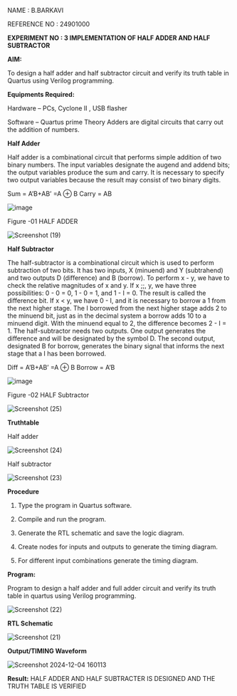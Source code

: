 NAME : B.BARKAVI

REFERENCE NO : 24901000

**EXPERIMENT NO : 3  IMPLEMENTATION OF  HALF ADDER AND HALF SUBTRACTOR**

**AIM:**

To design a half adder and half subtractor circuit and verify its truth table in Quartus using Verilog programming.

**Equipments Required:**

Hardware – PCs, Cyclone II , USB flasher 

Software – Quartus prime Theory Adders are digital circuits that carry out the addition of numbers.

**Half Adder**

Half adder is a combinational circuit that performs simple addition of two binary numbers. The input variables designate the augend and addend bits; the output variables produce the sum and carry. It is necessary to specify two output variables because the result may consist of two binary digits.

Sum = A’B+AB’ =A ⊕ B Carry = AB

![image](https://github.com/naavaneetha/HALF_ADDER_SUBTRACTOR/assets/154305477/bd4a0b2c-cdbc-4184-ab08-81578f121e1f)

Figure -01 HALF ADDER


![Screenshot (19)](https://github.com/user-attachments/assets/c3363e29-f37f-4503-bd21-aa1d971eea8e)

**Half Subtractor**

The half-subtractor is a combinational circuit which is used to perform subtraction of two bits. It has two inputs, X (minuend) and Y (subtrahend) and two outputs D (difference) and B (borrow). To perform x - y, we have to check the relative magnitudes of x and y. If x ;;, y, we have three possibilities: 0 - 0 = 0, 1 - 0 = 1, and 1 - I = 0. The result is called the difference bit. If x < y, we have 0 - I, and it is necessary to borrow a 1 from the next higher stage. The I borrowed from the next higher stage adds 2 to the minuend bit, just as in the decimal system a borrow adds 10 to a minuend digit. With the minuend equal to 2, the difference becomes 2 - I = 1. The half-subtractor needs two outputs. One output generates the difference and will be designated by the symbol D. The second output, designated B for borrow, generates the binary signal that informs the next stage that a I has been borrowed. 

Diff = A’B+AB’ =A ⊕ B
Borrow = A’B

 ![image](https://github.com/naavaneetha/HALF_ADDER_SUBTRACTOR/assets/154305477/d76b099c-513f-4e7c-843a-e2fd028a531a)

Figure -02 HALF Subtractor


![Screenshot (25)](https://github.com/user-attachments/assets/92f7b992-b63d-4169-b58f-009acb215e95)

**Truthtable**

Half adder


![Screenshot (24)](https://github.com/user-attachments/assets/d2f0cbc4-e855-4583-894f-340a9d4eb255)

Half subtractor


![Screenshot (23)](https://github.com/user-attachments/assets/28a0df73-9aa9-472b-9900-79635248f7b2)

**Procedure**

1.	Type the program in Quartus software.

2.	Compile and run the program.

3.	Generate the RTL schematic and save the logic diagram.

4.	Create nodes for inputs and outputs to generate the timing diagram.

5.	For different input combinations generate the timing diagram.


**Program:**

Program to design a half adder and full adder circuit and verify its truth table in quartus using Verilog programming.

![Screenshot (22)](https://github.com/user-attachments/assets/1c1b8cca-4a63-42f1-be80-970b64881370)


**RTL Schematic**


![Screenshot (21)](https://github.com/user-attachments/assets/f9b96c82-3f2f-48b7-9e15-ef4ec8f9fa7a)

**Output/TIMING Waveform**


![Screenshot 2024-12-04 160113](https://github.com/user-attachments/assets/806d0099-eb89-470d-aee7-917fb1772359)

**Result:**
HALF ADDER AND HALF SUBTRACTER IS DESIGNED AND THE TRUTH TABLE IS VERIFIED
